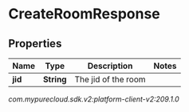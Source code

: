 # CreateRoomResponse


## Properties

| Name | Type | Description | Notes |
| ------------ | ------------- | ------------- | ------------- |
| **jid** | **String** | The jid of the room |  |




_com.mypurecloud.sdk.v2:platform-client-v2:209.1.0_
